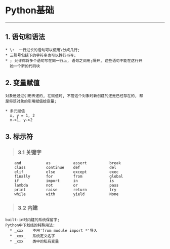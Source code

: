 # **Python基础**
***



## **1. 语句和语法**
    * \:  一行过长的语句可以使用\分成几行;
    * 三引号包括下的字符串也可以跨行书写;
    * ; 允许你将多个语句写在同一行上, 语句之间用;隔开, 这些语句不能在这行开
      始一个新的代码块



## **2. 变量赋值**
    对象是通过引用传递的, 在赋值时, 不管这个对象时新创建的还是已经存在的, 都
    是将该对象的引用赋值给变量;
    
    * 多元赋值
      x, y = 1, 2
      x->1, y->2



## **3. 标示符**
> ### **3.1 关键字**
        and           as          assert          break
        class         continue    def             del
        elif          else        except          exec
        finally       for         from            global
        if            import      in              is
        lambda        not         or              pass
        print         raise       return          try
        while         with        yield           None
> ### **3.2 内建**
    built-in时内建的系统保留字;
    Python中下划线的特殊用法:
      * _xxx    不用'from module import *'导入
      * _xxx_   系统定义名字
      * _xxx    类中的私有变量
